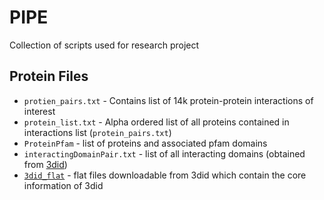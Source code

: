 # PIPE
Collection of scripts used for research project

## Protein Files
* `protien_pairs.txt` - Contains list of 14k protein-protein interactions of interest
* `protein_list.txt` - Alpha ordered list of all proteins contained in interactions list (`protein_pairs.txt`) 
* `ProteinPfam` - list of proteins and associated pfam domains
* `interactingDomainPair.txt` - list of all interacting domains (obtained from [3did](http://3did.irbbarcelona.org/))
* [`3did_flat`](http://3did.irbbarcelona.org/download/current/3did_flat.gz) - flat files downloadable from 3did which contain the core information of 3did
